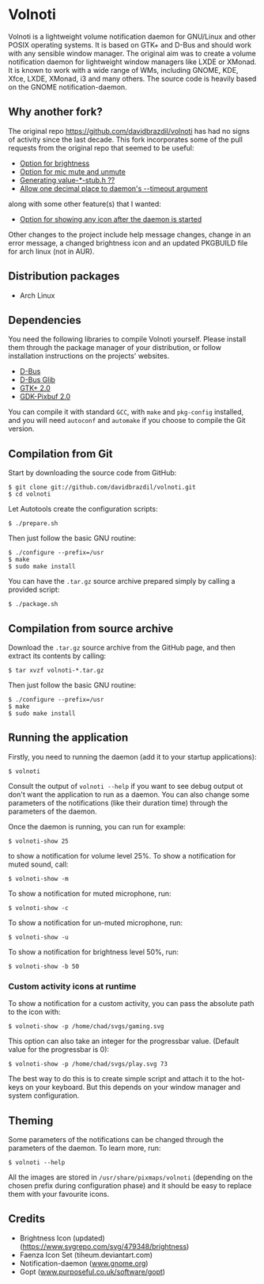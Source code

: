 # Volnoti

Volnoti is a lightweight volume notification daemon for GNU/Linux and
other POSIX operating systems. It is based on GTK+ and D-Bus and should
work with any sensible window manager. The original aim was to create
a volume notification daemon for lightweight window managers like LXDE 
or XMonad. It is known to work with a wide range of WMs, including 
GNOME, KDE, Xfce, LXDE, XMonad, i3 and many others. The source code
is heavily based on the GNOME notification-daemon.

## Why another fork?
The original repo https://github.com/davidbrazdil/volnoti has had no signs of activity since the last decade. This fork incorporates some of the pull requests from the original repo that seemed to be useful:
- [Option for brightness](https://github.com/davidbrazdil/volnoti/pull/14)
- [Option for mic mute and unmute](https://github.com/davidbrazdil/volnoti/pull/18)
- [Generating value-*-stub.h ??](https://github.com/davidbrazdil/volnoti/pull/7)
- [Allow one decimal place to daemon's --timeout argument](https://github.com/davidbrazdil/volnoti/pull/5)

along with some other feature(s) that I wanted:
- [Option for showing any icon after the daemon is started](#custom-activity-icons-at-runtime)

Other changes to the project include help message changes, change in an error message, a changed brightness icon and an updated PKGBUILD file for arch linux (not in AUR).


## Distribution packages
- Arch Linux

## Dependencies
You need the following libraries to compile Volnoti yourself. Please 
install them through the package manager of your distribution, or follow
installation instructions on the projects' websites.

 - [D-Bus](http://dbus.freedesktop.org)
 - [D-Bus Glib](http://dbus.freedesktop.org/releases/dbus-glib)
 - [GTK+ 2.0](http://www.gtk.org)
 - [GDK-Pixbuf 2.0](http://www.gtk.org)

You can compile it with standard `GCC`, with `make` and `pkg-config` 
installed, and you will need `autoconf` and `automake` if you choose 
to compile the Git version.

## Compilation from Git
Start by downloading the source code from GitHub:

    $ git clone git://github.com/davidbrazdil/volnoti.git
    $ cd volnoti

Let Autotools create the configuration scripts:

    $ ./prepare.sh
    
Then just follow the basic GNU routine:

    $ ./configure --prefix=/usr
    $ make
    $ sudo make install
    
You can have the `.tar.gz` source archive prepared simply by calling 
a provided script:

    $ ./package.sh

## Compilation from source archive
Download the `.tar.gz` source archive from the GitHub page, and then
extract its contents by calling:

    $ tar xvzf volnoti-*.tar.gz

Then just follow the basic GNU routine:

    $ ./configure --prefix=/usr
    $ make
    $ sudo make install

## Running the application
Firstly, you need to running the daemon (add it to your startup 
applications):

    $ volnoti

Consult the output of `volnoti --help` if you want to see debug output
ot don't want the application to run as a daemon. You can also change
some parameters of the notifications (like their duration time) through 
the parameters of the daemon.

Once the daemon is running, you can run for example:

    $ volnoti-show 25
    
to show a notification for volume level 25%. To show a notification for
muted sound, call:
    
    $ volnoti-show -m

To show a notification for muted microphone, run:
    
    $ volnoti-show -c

To show a notification for un-muted microphone, run:
    
    $ volnoti-show -u

To show a notification for brightness level 50%, run:

    $ volnoti-show -b 50

### Custom activity icons at runtime
To show a notification for a custom activity, you can pass the absolute path to the icon with:

    $ volnoti-show -p /home/chad/svgs/gaming.svg

This option can also take an integer for the progressbar value. (Default value for the progressbar is 0):

    $ volnoti-show -p /home/chad/svgs/play.svg 73

The best way to do this is to create simple script and attach it to 
the hot-keys on your keyboard. But this depends on your window manager
and system configuration.

## Theming

Some parameters of the notifications can be changed through the 
parameters of the daemon. To learn more, run:
    
    $ volnoti --help

All the images are stored in `/usr/share/pixmaps/volnoti` (depending
on the chosen prefix during configuration phase) and it should be
easy to replace them with your favourite icons.

## Credits
 - Brightness Icon (updated) (https://www.svgrepo.com/svg/479348/brightness)
 - Faenza Icon Set (tiheum.deviantart.com)
 - Notification-daemon (www.gnome.org)
 - Gopt (www.purposeful.co.uk/software/gopt)
